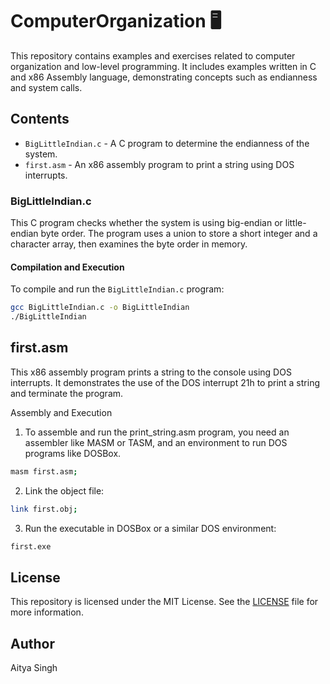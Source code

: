 # ComputerOrganization 🖥️

This repository contains examples and exercises related to computer organization and low-level programming. It includes examples written in C and x86 Assembly language, demonstrating concepts such as endianness and system calls.

## Contents

- `BigLittleIndian.c` - A C program to determine the endianness of the system.
- `first.asm` - An x86 assembly program to print a string using DOS interrupts.

### BigLittleIndian.c

This C program checks whether the system is using big-endian or little-endian byte order. The program uses a union to store a short integer and a character array, then examines the byte order in memory.

#### Compilation and Execution

To compile and run the `BigLittleIndian.c` program:

```bash
gcc BigLittleIndian.c -o BigLittleIndian
./BigLittleIndian 
```
## first.asm
This x86 assembly program prints a string to the console using DOS interrupts. It demonstrates the use of the DOS interrupt 21h to print a string and terminate the program.

Assembly and Execution
1. To assemble and run the print_string.asm program, you need an assembler like MASM or TASM, and an environment to run DOS programs like DOSBox.
```bash
masm first.asm;
```
2. Link the object file:
```bash
link first.obj;
```
3. Run the executable in DOSBox or a similar DOS environment:
```bash
first.exe
```

## License
This repository is licensed under the MIT License. See the [LICENSE](https://github.com/aditya26062003/ComputerOrganizaton/blob/main/LICENSE) file for more information.

## Author
Aitya Singh
